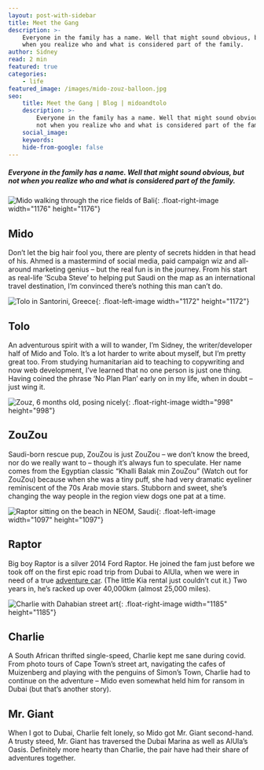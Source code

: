 ```yaml
---
layout: post-with-sidebar
title: Meet the Gang
description: >-
    Everyone in the family has a name. Well that might sound obvious, but not
    when you realize who and what is considered part of the family.
author: Sidney
read: 2 min
featured: true
categories:
    - life
featured_image: /images/mido-zouz-balloon.jpg
seo:
    title: Meet the Gang | Blog | midoandtolo
    description: >-
        Everyone in the family has a name. Well that might sound obvious, but
        not when you realize who and what is considered part of the family.
    social_image:
    keywords:
    hide-from-google: false
---
```

##### Everyone in the family has a name. Well that might sound obvious, but not when you realize who and what is considered part of the family.&nbsp;

![Mido walking through the rice fields of Bali](/uploads/square-midoandtolo-22.jpg){: .float-right-image width="1176" height="1176"}

## **Mido**

Don’t let the big hair fool you, there are plenty of secrets hidden in that head of his. Ahmed is a mastermind of social media, paid campaign wiz and all-around marketing genius – but the real fun is in the journey. From his start as real-life ‘Scuba Steve’ to helping put Saudi on the map as an international travel destination, I’m convinced there’s nothing this man can’t do.

![Tolo in Santorini, Greece](/uploads/square-midoandtolo-62.jpeg){: .float-left-image width="1172" height="1172"}

## **Tolo**

An adventurous spirit with a will to wander, I’m Sidney, the writer/developer half of Mido and Tolo. It’s a lot harder to write about myself, but I’m pretty great too. From studying humanitarian aid to teaching to copywriting and now web development, I’ve learned that no one person is just one thing. Having coined the phrase ‘No Plan Plan’ early on in my life, when in doubt – just wing it.

![Zouz, 6 months old, posing nicely](/images/midoandtolo-zouz-square.jpeg){: .float-right-image width="998" height="998"}

## **ZouZou**

Saudi-born rescue pup, ZouZou is just ZouZou – we don’t know the breed, nor do we really want to – though it’s always fun to speculate. Her name comes from the Egyptian classic “Khalli Balak min ZouZou” (Watch out for ZouZou) because when she was a tiny puff, she had very dramatic eyeliner reminiscent of the 70s Arab movie stars. Stubborn and sweet, she’s changing the way people in the region view dogs one pat at a time.

![Raptor sitting on the beach in NEOM, Saudi](/images/square-midoandtolo-102.jpg){: .float-left-image width="1097" height="1097"}

## **Raptor**

Big boy Raptor is a silver 2014 Ford Raptor. He joined the fam just before we took off on the first epic road trip from Dubai to AlUla, when we were in need of a true [adventure car](https://midoandtolo.com/posts/2024/wild-camping-saudi "Road Trips &amp; Wild Camping in Saudi"). (The little Kia rental just couldn’t cut it.) Two years in, he’s racked up over 40,000km (almost 25,000 miles).

![Charlie with Dahabian street art](/images/square-midoandtolo-173.jpeg){: .float-right-image width="1185" height="1185"}

## **Charlie**

A South African thrifted single-speed, Charlie kept me sane during covid. From photo tours of Cape Town’s street art, navigating the cafes of Muizenberg and playing with the penguins of Simon’s Town, Charlie had to continue on the adventure – Mido even somewhat held him for ransom in Dubai (but that’s another story).

## **Mr. Giant**

When I got to Dubai, Charlie felt lonely, so Mido got Mr. Giant second-hand. A trusty steed, Mr. Giant has traversed the Dubai Marina as well as AlUla’s Oasis. Definitely more hearty than Charlie, the pair have had their share of adventures together.

&nbsp;